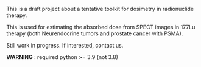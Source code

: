 
This is a draft project about a tentative toolkit for dosimetry in radionuclide therapy. 

This is used for estimating the absorbed dose from SPECT images in 177Lu therapy (both Neurendocrine tumors and prostate cancer with PSMA). 

Still work in progress. If interested, contact us. 

**WARNING** : required python >= 3.9 (not 3.8)